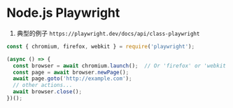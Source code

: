 # Node.js Playwright


 
1. 典型的例子 `https://playwright.dev/docs/api/class-playwright`
```javascript
const { chromium, firefox, webkit } = require('playwright');

(async () => {
  const browser = await chromium.launch();  // Or 'firefox' or 'webkit'.
  const page = await browser.newPage();
  await page.goto('http://example.com');
  // other actions...
  await browser.close();
})();
```
